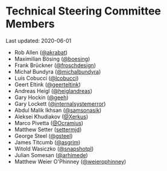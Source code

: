 # Technical Steering Committee Members

Last updated: 2020-06-01

- Rob Allen ([@akrabat](https://github.com/akrabat))
- Maximilian Bösing ([@boesing](https://github.com/boesing))
- Frank Brückner ([@froschdesign](https://github.com/froschdesign))
- Michał Bundyra ([@michalbundyra](https://github.com/michalbundyra))
- Luís Cobucci ([@lcobucci](https://github.com/lcobucci))
- Geert Eltink ([@geerteltink](https://github.com/geerteltink))
- Andreas Heigl ([@heiglandreas](https://github.com/heiglandreas))
- Gary Hockin ([@geeh](https://github.com/geeh))
- Gary Lockett ([@internalsystemerror](https://github.com/internalsystemerror))
- Abdul Malik Ikhsan ([@samsonasik](https://github.com/samsonasik))
- Aleksei Khudiakov ([@Xerkus](https://github.com/Xerkus))
- Marco Pivetta ([@Ocramius](https://github.com/Ocramius))
- Matthew Setter ([settermjd](https://github.com/settermjd))
- George Steel ([@gsteel](https://github.com/gsteel))
- James Titcumb ([@asgrim](https://github.com/asgrim))
- Witold Wasiczko ([@snapshotpl](https://github.com/snapshotpl))
- Julian Somesan ([@arhimede](https://github.com/arhimede))
- Matthew Weier O'Phinney ([@weierophinney](https://github.com/weierophinney))
